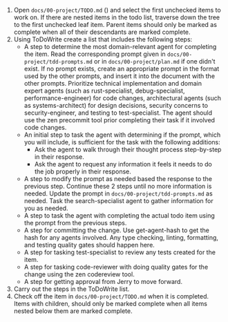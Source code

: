 1. Open `docs/00-project/TODO.md` () and select the first unchecked items to work on. If there are nested items in the todo list, traverse down the tree to the first unchecked leaf item. Parent items should only be marked as complete when all of their descendants are marked complete.
2. Using ToDoWrite create a list that includes the following steps:
    - A step to determine the most domain-relevant agent for completing the item. Read the corresponding prompt given in `docs/00-project/tdd-prompts.md` or in `docs/00-project/plan.md` if one didn't exist. If no prompt exists, create an appropriate prompt in the format used by the other prompts, and insert it into the document with the other prompts. Prioritize technical implementation and domain expert agents (such as rust-specialist, debug-specialist, performance-engineer) for code changes, architectural agents (such as systems-architect) for design decisions, security concerns to security-engineer, and testing to test-specialist. The agent should use the zen precommit tool prior completing their task if it involved code changes.
    - An initial step to task the agent with determining if the prompt, which you will include, is sufficient for the task with the following additions:
      - Ask the agent to walk through their thought process step-by-step in their response.
      - Ask the agent to request any information it feels it needs to do the job properly in their response.
    - A step to modify the prompt as needed based the response to the previous step. Continue these 2 steps until no more information is needed. Update the prompt in `docs/00-project/tdd-prompts.md` as needed. Task the search-specialist agent to gather information for you as needed.
    - A step to task the agent with completing the actual todo item using the prompt from the previous steps.
    - A step for committing the change. Use get-agent-hash to get the hash for any agents involved. Any type checking, linting, formatting, and testing quality gates should happen here.
    - A step for tasking test-specialist to review any tests created for the item.
    - A step for tasking code-reviewer with doing quality gates for the change using the zen codereview tool.
    - A step for getting approval from Jerry to move forward.
3. Carry out the steps in the ToDoWrite list.
4. Check off the item in `docs/00-project/TODO.md` when it is completed. Items with children, should only be marked complete when all items nested below them are marked complete.
